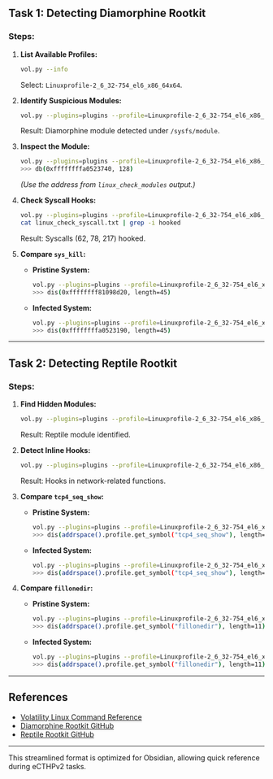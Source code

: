 
## **Task 1: Detecting Diamorphine Rootkit**

### **Steps:**

1. **List Available Profiles:**
    
    ```bash
    vol.py --info
    ```
    
    Select: `Linuxprofile-2_6_32-754_el6_x86_64x64`.
    
2. **Identify Suspicious Modules:**
    
    ```bash
    vol.py --plugins=plugins --profile=Linuxprofile-2_6_32-754_el6_x86_64x64 linux_check_modules -f /root/memory_dump/infection1.memory
    ```
    
    Result: Diamorphine module detected under `/sysfs/module`.
    
3. **Inspect the Module:**
    
    ```bash
    vol.py --plugins=plugins --profile=Linuxprofile-2_6_32-754_el6_x86_64x64 linux_volshell -f /root/memory_dump/infection1.memory
    >>> db(0xffffffffa0523740, 128)
    ```
    
    _(Use the address from `linux_check_modules` output.)_
    
4. **Check Syscall Hooks:**
    
    ```bash
    vol.py --plugins=plugins --profile=Linuxprofile-2_6_32-754_el6_x86_64x64 linux_check_syscall -f /root/memory_dump/infection1.memory --output-file=linux_check_syscall.txt
    cat linux_check_syscall.txt | grep -i hooked
    ```
    
    Result: Syscalls (62, 78, 217) hooked.
    
5. **Compare `sys_kill`:**
    
    - **Pristine System:**
        
        ```bash
        vol.py --plugins=plugins --profile=Linuxprofile-2_6_32-754_el6_x86_64x64 linux_volshell -f /root/memory_dump/vanilla.memory
        >>> dis(0xffffffff81098d20, length=45)
        ```
        
    - **Infected System:**
        
        ```bash
        vol.py --plugins=plugins --profile=Linuxprofile-2_6_32-754_el6_x86_64x64 linux_volshell -f /root/memory_dump/infection1.memory
        >>> dis(0xffffffffa0523190, length=45)
        ```
        

---

## **Task 2: Detecting Reptile Rootkit**

### **Steps:**

1. **Find Hidden Modules:**
    
    ```bash
    vol.py --plugins=plugins --profile=Linuxprofile-2_6_32-754_el6_x86_64x64 linux_hidden_modules -f /root/memory_dump/infection2.memory
    ```
    
    Result: Reptile module identified.
    
2. **Detect Inline Hooks:**
    
    ```bash
    vol.py --plugins=plugins --profile=Linuxprofile-2_6_32-754_el6_x86_64x64 linux_check_inline_kernel -f /root/memory_dump/infection2.memory
    ```
    
    Result: Hooks in network-related functions.
    
3. **Compare `tcp4_seq_show`:**
    
    - **Pristine System:**
        
        ```bash
        vol.py --plugins=plugins --profile=Linuxprofile-2_6_32-754_el6_x86_64x64 linux_volshell -f /root/memory_dump/vanilla.memory
        >>> dis(addrspace().profile.get_symbol("tcp4_seq_show"), length=11)
        ```
        
    - **Infected System:**
        
        ```bash
        vol.py --plugins=plugins --profile=Linuxprofile-2_6_32-754_el6_x86_64x64 linux_volshell -f /root/memory_dump/infection2.memory
        >>> dis(addrspace().profile.get_symbol("tcp4_seq_show"), length=11)
        ```
        
4. **Compare `fillonedir`:**
    
    - **Pristine System:**
        
        ```bash
        vol.py --plugins=plugins --profile=Linuxprofile-2_6_32-754_el6_x86_64x64 linux_volshell -f /root/memory_dump/vanilla.memory
        >>> dis(addrspace().profile.get_symbol("fillonedir"), length=11)
        ```
        
    - **Infected System:**
        
        ```bash
        vol.py --plugins=plugins --profile=Linuxprofile-2_6_32-754_el6_x86_64x64 linux_volshell -f /root/memory_dump/infection2.memory
        >>> dis(addrspace().profile.get_symbol("fillonedir"), length=11)
        ```
        

---

## **References**

- [Volatility Linux Command Reference](https://github.com/volatilityfoundation/volatility/wiki/Linux-Command-Reference)
- [Diamorphine Rootkit GitHub](https://github.com/m0nad/Diamorphine)
- [Reptile Rootkit GitHub](https://github.com/f0rb1dd3n/Reptile)

---

This streamlined format is optimized for Obsidian, allowing quick reference during eCTHPv2 tasks.